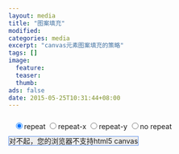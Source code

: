 ```yaml
---
layout: media
title: "图案填充"
modified:
categories: media
excerpt: "canvas元素图案填充的策略"
tags: []
image:
  feature:
  teaser:
  thumb:
ads: false
date: 2015-05-25T10:31:44+08:00
---
```


<style>
	#canvas {
		background: #eeeeee;
		border: thin solid cornflowerblue;
	}
	#radios {
		padding: 10px;
	}
</style>

<div id="radios">
        <input type="radio" id="repeatRadio" name="patternRadio" checked/>repeat
        <input type="radio" id="repeatXRadio" name="patternRadio"/>repeat-x
        <input type="radio" id="repeatYRadio" name="patternRadio"/>repeat-y
        <input type="radio" id="noRepeatRadio" name="patternRadio"/>no repeat
</div>

<canvas id="canvas" width="450" height="275">
	对不起，您的浏览器不支持html5 canvas
</canvas>
<script src="{{ site.url }}/js/CH2/example-2.6/example.js"></script>